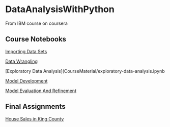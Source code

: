 # DataAnalysisWithPython

From IBM course on coursera

## Course Notebooks

[Importing Data Sets](CourseMaterial/review-introduction.ipynb)

[Data Wrangling](CourseMaterial/data-wrangling.ipynb)

[Exploratory Data Analysis](CourseMaterial/exploratory-data-analysis.ipynb

[Model Development](CourseMaterial/model-development.ipynb)

[Model Evaluation And Refinement](CourseMaterial/model-evaluation-and-refinement.ipynb)

## Final Assignments

[House Sales in King County]()

[]()
